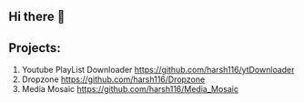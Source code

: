 ## Hi there 👋

<!--
**harsh116/harsh116** is a ✨ _special_ ✨ repository because its `README.md` (this file) appears on your GitHub profile.

Here are some ideas to get you started:

- 🔭 I’m currently working on ...
- 🌱 I’m currently learning ...
- 👯 I’m looking to collaborate on ...
- 🤔 I’m looking for help with ...
- 💬 Ask me about ...
- 📫 How to reach me: ...
- 😄 Pronouns: ...
- ⚡ Fun fact: ...
-->

## Projects:

1. Youtube PlayList Downloader
  https://github.com/harsh116/ytDownloader
2. Dropzone
  https://github.com/harsh116/Dropzone
3. Media Mosaic
  https://github.com/harsh116/Media_Mosaic
